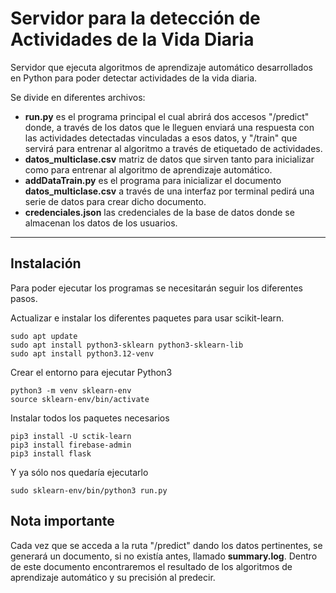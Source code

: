 # Servidor para la detección de Actividades de la Vida Diaria

Servidor que ejecuta algoritmos de aprendizaje automático desarrollados en Python para poder detectar actividades de la vida diaria.

Se divide en diferentes archivos:
- **run.py** es el programa principal el cual abrirá dos accesos "/predict" donde, a través de los datos que le lleguen enviará una respuesta con las actividades detectadas vinculadas a esos datos, y "/train" que servirá para entrenar al algoritmo a través de etiquetado de actividades.
- **datos_multiclase.csv** matriz de datos que sirven tanto para inicializar como para entrenar al algoritmo de aprendizaje automático.
- **addDataTrain.py** es el programa para inicializar el documento **datos_multiclase.csv** a través de una interfaz por terminal pedirá una serie de datos para crear dicho documento.
- **credenciales.json** las credenciales de la base de datos donde se almacenan los datos de los usuarios.

---

## Instalación

Para poder ejecutar los programas se necesitarán seguir los diferentes pasos.

Actualizar e instalar los diferentes paquetes para usar scikit-learn.

    sudo apt update
    sudo apt install python3-sklearn python3-sklearn-lib
    sudo apt install python3.12-venv

Crear el entorno para ejecutar Python3

    python3 -m venv sklearn-env
    source sklearn-env/bin/activate

Instalar todos los paquetes necesarios

    pip3 install -U sctik-learn
    pip3 install firebase-admin
    pip3 install flask

Y ya sólo nos quedaría ejecutarlo

    sudo sklearn-env/bin/python3 run.py

## Nota importante

Cada vez que se acceda a la ruta "/predict" dando los datos pertinentes, se generará un documento, si no existía antes, llamado **summary.log**. Dentro de este documento encontraremos el resultado de los algoritmos de aprendizaje automático y su precisión al predecir.
